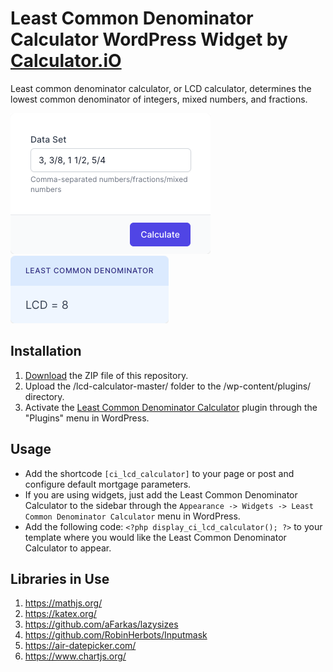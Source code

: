 # Least Common Denominator Calculator WordPress Widget by [Calculator.iO](https://www.calculator.io/ "Calculator.iO Homepage")

Least common denominator calculator, or LCD calculator, determines the lowest common denominator of integers, mixed numbers, and fractions.

![Least Common Denominator Calculator Input Form](/assets/images/screenshot-1.png "Least Common Denominator Calculator Input Form")
![Least Common Denominator Calculator Calculation Results](/assets/images/screenshot-2.png "Least Common Denominator Calculator Calculation Results")

## Installation

1. [Download](https://github.com/pub-calculator-io/age-calculator/archive/refs/heads/master.zip) the ZIP file of this repository.
2. Upload the /lcd-calculator-master/ folder to the /wp-content/plugins/ directory.
3. Activate the [Least Common Denominator Calculator](https://www.calculator.io/lcd-calculator/ "Least Common Denominator Calculator Homepage") plugin through the "Plugins" menu in WordPress.

## Usage
* Add the shortcode `[ci_lcd_calculator]` to your page or post and configure default mortgage parameters.
* If you are using widgets, just add the Least Common Denominator Calculator to the sidebar through the `Appearance -> Widgets -> Least Common Denominator Calculator` menu in WordPress.
* Add the following code: `<?php display_ci_lcd_calculator(); ?>` to your template where you would like the Least Common Denominator Calculator to appear.

## Libraries in Use
1. https://mathjs.org/
2. https://katex.org/
3. https://github.com/aFarkas/lazysizes
4. https://github.com/RobinHerbots/Inputmask
5. https://air-datepicker.com/
6. https://www.chartjs.org/
